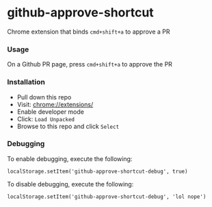 # github-approve-shortcut
Chrome extension that binds `cmd+shift+a` to approve a PR

### Usage

On a Github PR page, press `cmd+shift+a` to approve the PR

### Installation

* Pull down this repo
* Visit: [chrome://extensions/](chrome://extensions/)
* Enable developer mode
* Click: `Load Unpacked`
* Browse to this repo and click `Select`

### Debugging

To enable debugging, execute the following:

`localStorage.setItem('github-approve-shortcut-debug', true)`

To disable debugging, execute the following:

`localStorage.setItem('github-approve-shortcut-debug', 'lol nope')`
